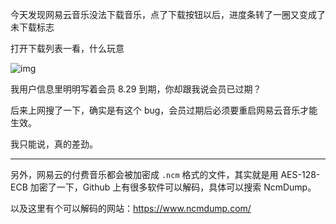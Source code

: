 今天发现网易云音乐没法下载音乐，点了下载按钮以后，进度条转了一圈又变成了未下载标志

打开下载列表一看，什么玩意

![img](https://i.natfrp.com/fec3dc4f311b1c8e332a8006800811b0.png)

我用户信息里明明写着会员 8.29 到期，你却跟我说会员已过期？

后来上网搜了一下，确实是有这个 bug，会员过期后必须要重启网易云音乐才能生效。

我只能说，真的差劲。

----

另外，网易云的付费音乐都会被加密成 `.ncm` 格式的文件，其实就是用 AES-128-ECB 加密了一下，Github 上有很多软件可以解码，具体可以搜索 NcmDump。

以及这里有个可以解码的网站：https://www.ncmdump.com/
